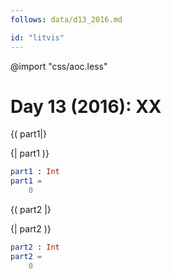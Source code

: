 ```yaml
---
follows: data/d13_2016.md

id: "litvis"
---
```


@import "css/aoc.less"

# Day 13 (2016): XX

{( part1|}

{| part1 )}

```elm {l r}
part1 : Int
part1 =
    0
```

{( part2 |}

{| part2 )}

```elm {l r}
part2 : Int
part2 =
    0
```
